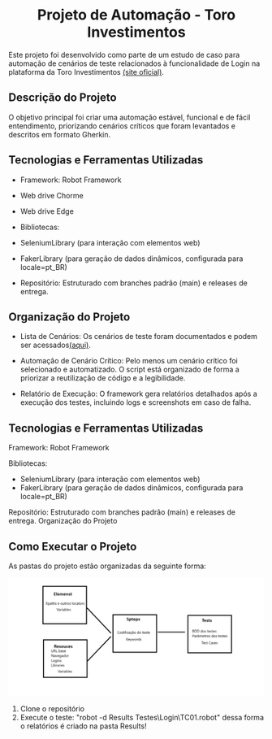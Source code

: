 <h1 align="center"> Projeto de Automação - Toro Investimentos </h1>


Este projeto foi desenvolvido como parte de um estudo de caso para automação de cenários de teste relacionados à funcionalidade de Login na plataforma da Toro Investimentos [(site oficial)](https://www.toroinvestimentos.com.br/). 


## Descrição do Projeto
O objetivo principal foi criar uma automação estável, funcional e de fácil entendimento, priorizando cenários críticos que foram levantados e descritos em formato Gherkin.

## Tecnologias e Ferramentas Utilizadas
- Framework: Robot Framework
- Web drive Chorme
- Web drive Edge 

- Bibliotecas:
- SeleniumLibrary (para interação com elementos web)
- FakerLibrary (para geração de dados dinâmicos, configurada para locale=pt_BR)
- Repositório: Estruturado com branches padrão (main) e releases de entrega.


## Organização do Projeto

- Lista de Cenários:
Os cenários de teste foram documentados e podem ser acessados[(aqui)](https://docs.google.com/spreadsheets/d/1p-MAfRrFtlQySo02egF7i2KLXESCi4Qc/edit?usp=sharing&ouid=115703865082978750589&rtpof=true&sd=true). 

- Automação de Cenário Crítico:
Pelo menos um cenário crítico foi selecionado e automatizado. O script está organizado de forma a priorizar a reutilização de código e a legibilidade.

- Relatório de Execução:
O framework gera relatórios detalhados após a execução dos testes, incluindo logs e screenshots em caso de falha.

## Tecnologias e Ferramentas Utilizadas
Framework: Robot Framework

Bibliotecas:
- SeleniumLibrary (para interação com elementos web)
- FakerLibrary (para geração de dados dinâmicos, configurada para locale=pt_BR)

Repositório: Estruturado com branches padrão (main) e releases de entrega.
Organização do Projeto

## Como Executar o Projeto
As pastas do projeto estão organizadas da seguinte forma:

<p align="center">
  <img alt="Organização do projeto" src="Organização das pastas.jpg">
</p>

1. Clone o repositório
2.  Execute o teste: "robot -d Results Testes\Login\TC01.robot"
dessa forma o relatórios é criado na pasta Results!